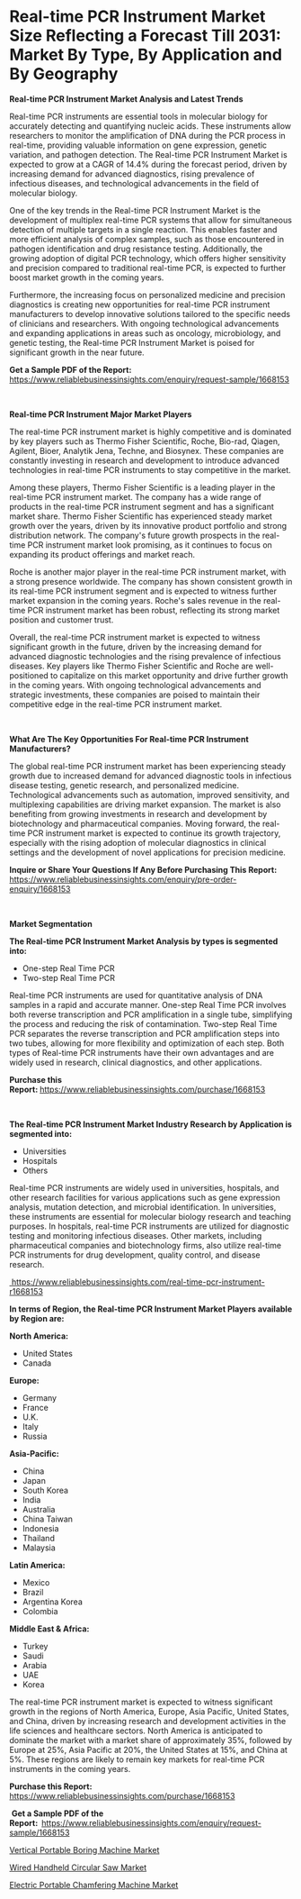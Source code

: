 <p><h1>Real-time PCR Instrument Market Size Reflecting a Forecast Till 2031: Market By Type, By Application and By Geography</h1></p><p><strong>Real-time PCR Instrument Market Analysis and Latest Trends</strong></p>
<p><p>Real-time PCR instruments are essential tools in molecular biology for accurately detecting and quantifying nucleic acids. These instruments allow researchers to monitor the amplification of DNA during the PCR process in real-time, providing valuable information on gene expression, genetic variation, and pathogen detection. The Real-time PCR Instrument Market is expected to grow at a CAGR of 14.4% during the forecast period, driven by increasing demand for advanced diagnostics, rising prevalence of infectious diseases, and technological advancements in the field of molecular biology.</p><p>One of the key trends in the Real-time PCR Instrument Market is the development of multiplex real-time PCR systems that allow for simultaneous detection of multiple targets in a single reaction. This enables faster and more efficient analysis of complex samples, such as those encountered in pathogen identification and drug resistance testing. Additionally, the growing adoption of digital PCR technology, which offers higher sensitivity and precision compared to traditional real-time PCR, is expected to further boost market growth in the coming years.</p><p>Furthermore, the increasing focus on personalized medicine and precision diagnostics is creating new opportunities for real-time PCR instrument manufacturers to develop innovative solutions tailored to the specific needs of clinicians and researchers. With ongoing technological advancements and expanding applications in areas such as oncology, microbiology, and genetic testing, the Real-time PCR Instrument Market is poised for significant growth in the near future.</p></p>
<p><strong>Get a Sample PDF of the Report:&nbsp;</strong> <a href="https://www.reliablebusinessinsights.com/enquiry/request-sample/1668153">https://www.reliablebusinessinsights.com/enquiry/request-sample/1668153</a></p>
<p>&nbsp;</p>
<p><strong>Real-time PCR Instrument Major Market Players</strong></p>
<p><p>The real-time PCR instrument market is highly competitive and is dominated by key players such as Thermo Fisher Scientific, Roche, Bio-rad, Qiagen, Agilent, Bioer, Analytik Jena, Techne, and Biosynex. These companies are constantly investing in research and development to introduce advanced technologies in real-time PCR instruments to stay competitive in the market.</p><p>Among these players, Thermo Fisher Scientific is a leading player in the real-time PCR instrument market. The company has a wide range of products in the real-time PCR instrument segment and has a significant market share. Thermo Fisher Scientific has experienced steady market growth over the years, driven by its innovative product portfolio and strong distribution network. The company's future growth prospects in the real-time PCR instrument market look promising, as it continues to focus on expanding its product offerings and market reach.</p><p>Roche is another major player in the real-time PCR instrument market, with a strong presence worldwide. The company has shown consistent growth in its real-time PCR instrument segment and is expected to witness further market expansion in the coming years. Roche's sales revenue in the real-time PCR instrument market has been robust, reflecting its strong market position and customer trust.</p><p>Overall, the real-time PCR instrument market is expected to witness significant growth in the future, driven by the increasing demand for advanced diagnostic technologies and the rising prevalence of infectious diseases. Key players like Thermo Fisher Scientific and Roche are well-positioned to capitalize on this market opportunity and drive further growth in the coming years. With ongoing technological advancements and strategic investments, these companies are poised to maintain their competitive edge in the real-time PCR instrument market.</p></p>
<p>&nbsp;</p>
<p><strong>What Are The Key Opportunities For Real-time PCR Instrument Manufacturers?</strong></p>
<p><p>The global real-time PCR instrument market has been experiencing steady growth due to increased demand for advanced diagnostic tools in infectious disease testing, genetic research, and personalized medicine. Technological advancements such as automation, improved sensitivity, and multiplexing capabilities are driving market expansion. The market is also benefiting from growing investments in research and development by biotechnology and pharmaceutical companies. Moving forward, the real-time PCR instrument market is expected to continue its growth trajectory, especially with the rising adoption of molecular diagnostics in clinical settings and the development of novel applications for precision medicine.</p></p>
<p><strong>Inquire or Share Your Questions If Any Before Purchasing This Report:</strong> <a href="https://www.reliablebusinessinsights.com/enquiry/pre-order-enquiry/1668153">https://www.reliablebusinessinsights.com/enquiry/pre-order-enquiry/1668153</a></p>
<p>&nbsp;</p>
<p><strong>Market Segmentation</strong></p>
<p><strong>The Real-time PCR Instrument Market Analysis by types is segmented into:</strong></p>
<p><ul><li>One-step Real Time PCR</li><li>Two-step Real Time PCR</li></ul></p>
<p><p>Real-time PCR instruments are used for quantitative analysis of DNA samples in a rapid and accurate manner. One-step Real Time PCR involves both reverse transcription and PCR amplification in a single tube, simplifying the process and reducing the risk of contamination. Two-step Real Time PCR separates the reverse transcription and PCR amplification steps into two tubes, allowing for more flexibility and optimization of each step. Both types of Real-time PCR instruments have their own advantages and are widely used in research, clinical diagnostics, and other applications.</p></p>
<p><strong>Purchase this Report:&nbsp;</strong><a href="https://www.reliablebusinessinsights.com/purchase/1668153">https://www.reliablebusinessinsights.com/purchase/1668153</a></p>
<p>&nbsp;</p>
<p><strong>The Real-time PCR Instrument Market Industry Research by Application is segmented into:</strong></p>
<p><ul><li>Universities</li><li>Hospitals</li><li>Others</li></ul></p>
<p><p>Real-time PCR instruments are widely used in universities, hospitals, and other research facilities for various applications such as gene expression analysis, mutation detection, and microbial identification. In universities, these instruments are essential for molecular biology research and teaching purposes. In hospitals, real-time PCR instruments are utilized for diagnostic testing and monitoring infectious diseases. Other markets, including pharmaceutical companies and biotechnology firms, also utilize real-time PCR instruments for drug development, quality control, and disease research.</p></p>
<p><a href="https://www.reliablebusinessinsights.com/real-time-pcr-instrument-r1668153">&nbsp;https://www.reliablebusinessinsights.com/real-time-pcr-instrument-r1668153</a></p>
<p><strong>In terms of Region, the Real-time PCR Instrument Market Players available by Region are:</strong></p>
<p>
    <p> <strong> North America: </strong>
        <ul>
            <li>United States</li>
            <li>Canada</li>
        </ul>
        </p> 
    <p> <strong> Europe: </strong>
        <ul>
            <li>Germany</li>
            <li>France</li>
            <li>U.K.</li>
            <li>Italy</li>
            <li>Russia</li>
        </ul>
        </p> 
    <p> <strong> Asia-Pacific: </strong>
        <ul>
            <li>China</li>
            <li>Japan</li>
            <li>South Korea</li>
            <li>India</li>
            <li>Australia</li>
            <li>China Taiwan</li>
            <li>Indonesia</li>
            <li>Thailand</li>
            <li>Malaysia</li>
        </ul>
        </p> 
    <p> <strong> Latin America: </strong>
        <ul>
            <li>Mexico</li>
            <li>Brazil</li>
            <li>Argentina Korea</li>
            <li>Colombia</li>
        </ul>
        </p> 
    <p> <strong> Middle East & Africa: </strong>
        <ul>
            <li>Turkey</li>
            <li>Saudi</li>
            <li>Arabia</li>
            <li>UAE</li>
            <li>Korea</li>
        </ul>
    </p>
    </p>
<p><p>The real-time PCR instrument market is expected to witness significant growth in the regions of North America, Europe, Asia Pacific, United States, and China, driven by increasing research and development activities in the life sciences and healthcare sectors. North America is anticipated to dominate the market with a market share of approximately 35%, followed by Europe at 25%, Asia Pacific at 20%, the United States at 15%, and China at 5%. These regions are likely to remain key markets for real-time PCR instruments in the coming years.</p></p>
<p><strong>Purchase this Report: </strong><a href="https://www.reliablebusinessinsights.com/purchase/1668153">https://www.reliablebusinessinsights.com/purchase/1668153</a></p>
<p>&nbsp;<strong>Get a Sample PDF of the Report:&nbsp;&nbsp;</strong><a href="https://www.reliablebusinessinsights.com/enquiry/request-sample/1668153">https://www.reliablebusinessinsights.com/enquiry/request-sample/1668153</a></p>
<p><strong></strong></p>
<p><p><a href="https://github.com/niyotibauri9/Market-Research-Report-List-1/blob/main/vertical-portable-boring-machine-market.md">Vertical Portable Boring Machine Market</a></p><p><a href="https://github.com/sofayahoo2023/Market-Research-Report-List-5/blob/main/wired-handheld-circular-saw-market.md">Wired Handheld Circular Saw Market</a></p><p><a href="https://github.com/joannesouthgate/Market-Research-Report-List-4/blob/main/electric-portable-chamfering-machine-market.md">Electric Portable Chamfering Machine Market</a></p></p>